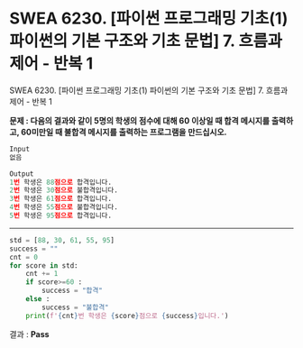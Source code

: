 # SWEA 6230. [파이썬 프로그래밍 기초(1) 파이썬의 기본 구조와 기초 문법] 7. 흐름과 제어 - 반복 1

SWEA 6230. [파이썬 프로그래밍 기초(1) 파이썬의 기본 구조와 기초 문법] 7. 흐름과 제어 - 반복 1



**문제 :  다음의 결과와 같이 5명의 학생의 점수에 대해 60 이상일 때 합격 메시지를 출력하고, 60미만일 때 불합격 메시지를 출력하는 프로그램을 만드십시오.**

```python
Input
없음

Output
1번 학생은 88점으로 합격입니다.
2번 학생은 30점으로 불합격입니다.
3번 학생은 61점으로 합격입니다.
4번 학생은 55점으로 불합격입니다.
5번 학생은 95점으로 합격입니다.
```

---

```python
std = [88, 30, 61, 55, 95]
success = ""
cnt = 0
for score in std:
    cnt += 1
    if score>=60 :
        success = "합격"
    else :
        success = "불합격"
    print(f'{cnt}번 학생은 {score}점으로 {success}입니다.')
```

결과 : **Pass**